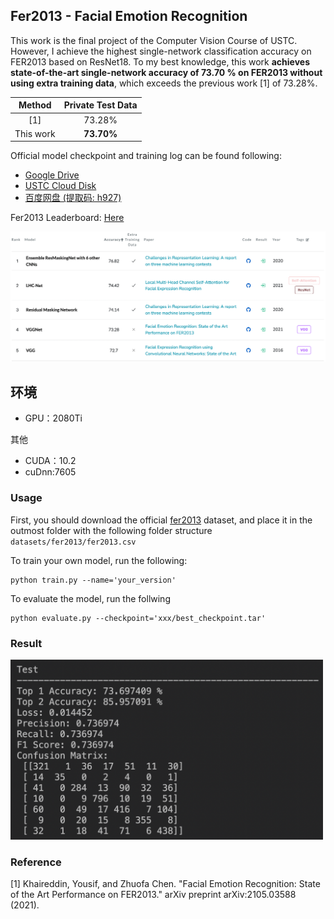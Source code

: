 ## Fer2013 - Facial Emotion Recognition

This work is the final project of the Computer Vision Course of USTC. However, I achieve the highest single-network
classification accuracy on FER2013 based on ResNet18. To my best knowledge, this work **achieves state-of-the-art
single-network accuracy of 73.70 % on FER2013 without using extra training data**, which exceeds the previous work [1]
of 73.28%.

|  Method   | Private Test Data |
| :-------: | :---------------: |
|    [1]    |      73.28%       |
| This work |    **73.70%**     |


Official model checkpoint and training log can be found following:

- [Google Drive](https://drive.google.com/file/d/1H4nW58EmGnDr3R7mQ6WM820bYLBpFagG/view?usp=sharing)
- [USTC Cloud Disk](https://rec.ustc.edu.cn/share/3b429380-687a-11ec-a232-e55771970099)
- [百度网盘 (提取码: h927)](https://pan.baidu.com/s/1yh-mcD4MAmDj-yltCMqbFw)


Fer2013 Leaderboard: [Here](https://paperswithcode.com/sota/facial-expression-recognition-on-fer2013)

<img src="https://raw.githubusercontent.com/LetheSec/oss/master/uPic/MhTbhC.png"  width="700" />

## 环境
- GPU：2080Ti

其他
- CUDA：10.2
- cuDnn:7605
### Usage

First, you should download the
official [fer2013](https://www.kaggle.com/c/challenges-in-representation-learning-facial-expression-recognition-challenge/data?select=fer2013.tar.gz)
dataset, and place it in the outmost folder with the following folder structure `datasets/fer2013/fer2013.csv`

To train your own model, run the following:

```
python train.py --name='your_version'
```

To evaluate the model, run the follwing

```
python evaluate.py --checkpoint='xxx/best_checkpoint.tar'
```

### Result

<img src="https://raw.githubusercontent.com/LetheSec/oss/master/uPic/XpQTQ8.png"  width="500" />

### Reference

[1] Khaireddin, Yousif, and Zhuofa Chen. "Facial Emotion Recognition: State of the Art Performance on FER2013." arXiv
preprint arXiv:2105.03588 (2021).

